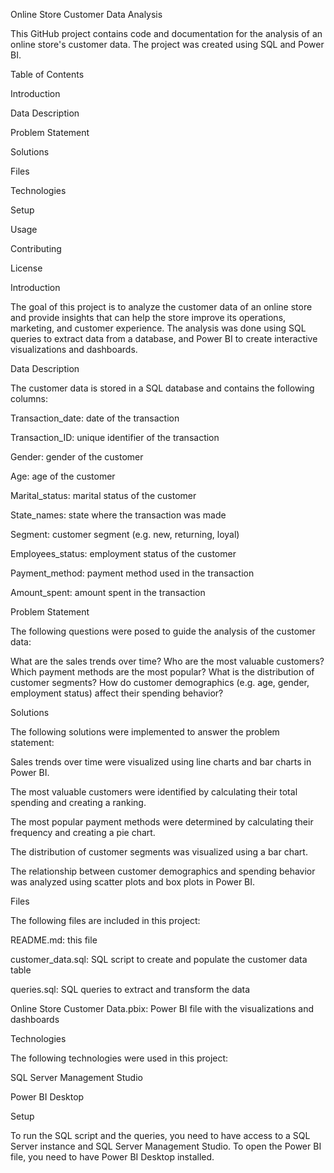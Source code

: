 Online Store Customer Data Analysis

This GitHub project contains code and documentation for the analysis of an online store's customer data. The project was created using SQL and Power BI.

Table of Contents

Introduction

Data Description

Problem Statement

Solutions

Files

Technologies

Setup

Usage

Contributing

License



Introduction

The goal of this project is to analyze the customer data of an online store and provide insights that can help the store improve its operations, marketing, and customer experience. The analysis was done using SQL queries to extract data from a database, and Power BI to create interactive visualizations and dashboards.

Data Description

The customer data is stored in a SQL database and contains the following columns:

Transaction_date: date of the transaction

Transaction_ID: unique identifier of the transaction

Gender: gender of the customer

Age: age of the customer

Marital_status: marital status of the customer

State_names: state where the transaction was made

Segment: customer segment (e.g. new, returning, loyal)

Employees_status: employment status of the customer

Payment_method: payment method used in the transaction

Amount_spent: amount spent in the transaction



Problem Statement

The following questions were posed to guide the analysis of the customer data:

What are the sales trends over time?
Who are the most valuable customers?
Which payment methods are the most popular?
What is the distribution of customer segments?
How do customer demographics (e.g. age, gender, employment status) affect their spending behavior?



Solutions

The following solutions were implemented to answer the problem statement:

Sales trends over time were visualized using line charts and bar charts in Power BI.

The most valuable customers were identified by calculating their total spending and creating a ranking.

The most popular payment methods were determined by calculating their frequency and creating a pie chart.

The distribution of customer segments was visualized using a bar chart.

The relationship between customer demographics and spending behavior was analyzed using scatter plots and box plots in Power BI.



Files

The following files are included in this project:

README.md: this file

customer_data.sql: SQL script to create and populate the customer data table

queries.sql: SQL queries to extract and transform the data

Online Store Customer Data.pbix: Power BI file with the visualizations and dashboards



Technologies

The following technologies were used in this project:

SQL Server Management Studio

Power BI Desktop


Setup

To run the SQL script and the queries, you need to have access to a SQL Server instance and SQL Server Management Studio. To open the Power BI file, you need to have Power BI Desktop installed.

